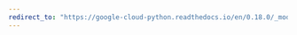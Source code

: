 ```yaml
---
redirect_to: "https://google-cloud-python.readthedocs.io/en/0.18.0/_modules/gcloud/storage/bucket.html"
---
```

